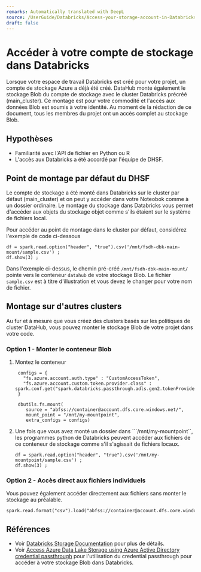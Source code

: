 ```yaml
---
remarks: Automatically translated with DeepL
source: /UserGuide/Databricks/Access-your-storage-account-in-Databricks.md
draft: false
---
```


# Accéder à votre compte de stockage dans Databricks

Lorsque votre espace de travail Databricks est créé pour votre projet, un compte de stockage Azure a déjà été créé. DataHub monte également le stockage Blob du compte de stockage avec le cluster Databricks précréé (main_cluster). Ce montage est pour votre commodité et l'accès aux données Blob est soumis à votre identité. Au moment de la rédaction de ce document, tous les membres du projet ont un accès complet au stockage Blob.

## Hypothèses
- Familiarité avec l'API de fichier en Python ou R
- L'accès aux Databricks a été accordé par l'équipe de DHSF.

## Point de montage par défaut du DHSF

Le compte de stockage a été monté dans Databricks sur le cluster par défaut (main_cluster) et on peut y accéder dans votre Noteobok comme à un dossier ordinaire.
Le montage du stockage dans Databricks vous permet d'accéder aux objets du stockage objet comme s'ils étaient sur le système de fichiers local.

Pour accéder au point de montage dans le cluster par défaut, considérez l'exemple de code ci-dessous
```
df = spark.read.option("header", "true").csv('/mnt/fsdh-dbk-main-mount/sample.csv') ;
df.show(3) ;
```
Dans l'exemple ci-dessus, le chemin pré-créé `/mnt/fsdh-dbk-main-mount/` pointe vers le conteneur `datahub` de votre stockage Blob. Le fichier `sample.csv` est à titre d'illustration et vous devez le changer pour votre nom de fichier.

## Montage sur d'autres clusters

Au fur et à mesure que vous créez des clusters basés sur les politiques de cluster DataHub, vous pouvez monter le stockage Blob de votre projet dans votre code.

### Option 1 - Monter le conteneur Blob

1. Montez le conteneur

   ```
    configs = {
      "fs.azure.account.auth.type" : "CustomAccessToken",
      "fs.azure.account.custom.token.provider.class" : spark.conf.get("spark.databricks.passthrough.adls.gen2.tokenProviderClassName")
    }

    dbutils.fs.mount(
       source = "abfss://container@account.dfs.core.windows.net/",
       mount_point = "/mnt/my-mountpoint",
       extra_configs = configs)
   ```
2. Une fois que vous avez monté un dossier dans ```/mnt/my-mountpoint``, les programmes python de Databricks peuvent accéder aux fichiers de ce conteneur de stockage comme s'il s'agissait de fichiers locaux.
    ```
    df = spark.read.option("header", "true").csv('/mnt/my-mountpoint/sample.csv') ;
    df.show(3) ;
    ```

### Option 2 - Accès direct aux fichiers individuels

Vous pouvez également accéder directement aux fichiers sans monter le stockage au préalable.
```
spark.read.format("csv").load("abfss://container@account.dfs.core.windows.net/sample.csv").collect()
```

## Références

- Voir [Databricks Storage Documentation](https://docs.microsoft.com/en-us/azure/databricks/data/data-sources/azure/azure-storage) pour plus de détails.
- Voir [Access Azure Data Lake Storage using Azure Active Directory credential passthrough](https://learn.microsoft.com/en-us/azure/databricks/data-governance/credential-passthrough/adls-passthrough) pour l'utilisation du credential passthrough pour accéder à votre stockage Blob dans Databricks.
